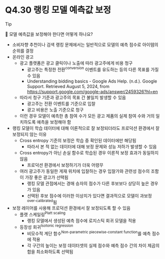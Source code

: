 # Q4.30 랭킹 모델 예측값 보정

> [!Tip]
>
> 🙋  모델 예측값을 보정해야 한다면 어떻게 하나요?

-   소비자향 추천이나 검색 랭킹 문제에서는 일반적으로 모델의 예측 점수로 아이템의 순위를 결정
-   온라인 광고
    -   광고 플랫폼은 광고 클릭이나 노출에 따라 광고주에게 비용 청구
        -   광고주는 특정한 전환<sup>conversion</sup> 이벤트를 유도하는 등의 다른 목표를 가질 수 있음
        -   Understanding bidding basics - Google Ads Help. (n.d.). Google Support. Retrieved August 5, 2024, from https://support.google.com/google-ads/answer/2459326?hl=en
    -   따라서 청구 기준과 광고주의 목표 간 불일치 발생할 수 있음
        -   광고주는 전환 이벤트를 기준으로 입찰
        -   광고 비용은 노출 기준으로 청구
    -   이런 경우 모델이 예측한 총 참여 수가 모든 광고 제품의 실제 참여 수와 거의 일치하도록 예측을 보정해야 함
-   랭킹 모델이 학습 데이터에 대해 이론적으로 잘 보정되더라도 프로덕션 환경에서 잘 보정되지 않는 이유
    -   Cross entropy 기준의 보정은 학습 중 확인된 데이터에만 해당됨
        -   따라서 본 적 없는 데이터에 대해 보정 문제와 성능 저하가 발생할 수 있음
    -   Cross entropy가 아닌 손실 함수로 학습된 경우 이론적 보정 효과가 동일하지 않음
        -   프로덕션 환경에서 보정하기가 더욱 어령무
    -   여러 광고주가 동일한 게재 위치에 입찰하는 경우 입찰가와 관련성 점수의 조함이 가장 좋은 광고가 선택됨
        -   랭킹 모델 관점에서는 경매 승자의 점수가 다른 후보보다 상당히 높은 경우가 있음
        -   선택된 후보 점수에 이러한 이상치가 있다면 결과적으로 모델이 과보정<sup>over-calibrated</sup>됨
-   보정 레이어를 사용해 프로덕션 환경에서 잘 보정되도록 할 수 있음
    -   플랫 스케일링<sup>Platt scaling</sup>
        -   랭킹 모델에서 생성된 예측 점수에 로지스틱 회귀 모델을 적용
    -   등장성 회귀<sup>Isotonic regression</sup>
        -   비모수적 계단 함수<sup>Non-parametric piecewise-constant function</sup>를 예측 점수에 적용
        -   각 구간의 높이는 보정 데이터셋의 실제 점수와 예측 점수 간의 차이 제곱의 합을 최소화하도록 선택됨